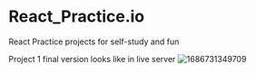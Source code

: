 # React_Practice.io
React Practice projects for self-study and fun  

Project 1 final version looks like in live server
![1686731349709](https://github.com/Insomnia2331/React_Practice.io/assets/103230242/af103542-0219-406d-a06d-7e0555550982)
